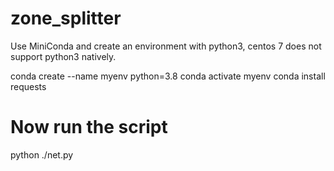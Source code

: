# zone_splitter
Use MiniConda and create an environment with python3, centos 7 does not support python3 natively.

conda create --name myenv python=3.8
conda activate myenv
conda install requests

# Now run the script

python ./net.py
